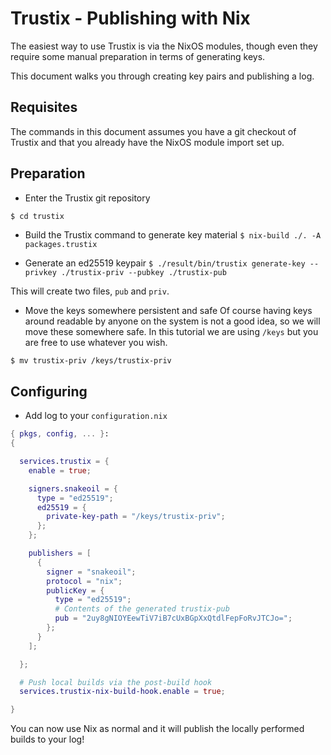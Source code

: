 # Trustix - Publishing with Nix

The easiest way to use Trustix is via the NixOS modules, though even they require some manual preparation in terms of generating keys.

This document walks you through creating key pairs and publishing a log.

## Requisites

The commands in this document assumes you have a git checkout of Trustix and that you already have the NixOS module import set up.

## Preparation

- Enter the Trustix git repository
``` sh
$ cd trustix
```

- Build the Trustix command to generate key material
`$ nix-build ./. -A packages.trustix`

- Generate an ed25519 keypair
`$ ./result/bin/trustix generate-key --privkey ./trustix-priv --pubkey ./trustix-pub`

This will create two files, `pub` and `priv`.

- Move the keys somewhere persistent and safe
Of course having keys around readable by anyone on the system is not a good idea, so we will move these somewhere safe.
In this tutorial we are using `/keys` but you are free to use whatever you wish.

`$ mv trustix-priv /keys/trustix-priv`

## Configuring

- Add log to your `configuration.nix`
``` nix
{ pkgs, config, ... }:
{

  services.trustix = {
    enable = true;

    signers.snakeoil = {
      type = "ed25519";
      ed25519 = {
        private-key-path = "/keys/trustix-priv";
      };
    };

    publishers = [
      {
        signer = "snakeoil";
        protocol = "nix";
        publicKey = {
          type = "ed25519";
          # Contents of the generated trustix-pub
          pub = "2uy8gNIOYEewTiV7iB7cUxBGpXxQtdlFepFoRvJTCJo=";
        };
      }
    ];

  };

  # Push local builds via the post-build hook
  services.trustix-nix-build-hook.enable = true;

}
```

You can now use Nix as normal and it will publish the locally performed builds to your log!
